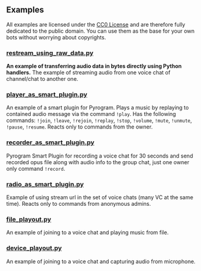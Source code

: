 ## Examples

All examples are licensed under the [CC0 License](LICENSE) and are therefore fully 
dedicated to the public domain. You can use them as the base for your own bots 
without worrying about copyrights.

### [restream_using_raw_data.py](restream_using_raw_data.py)

**An example of transferring audio data in bytes directly using Python handlers.**
The example of streaming audio from one voice chat of channel/chat to another one.

### [player_as_smart_plugin.py](player_as_smart_plugin.py)

An example of a smart plugin for Pyrogram. Plays a music by replaying
to contained audio message via the command `!play`. Has the following commands:
`!join`, `!leave`, `!rejoin`, `!replay`, `!stop`, `!volume`, `!mute`, `!unmute`, `!pause`, `!resume`.
Reacts only to commands from the owner.

### [recorder_as_smart_plugin.py](recorder_as_smart_plugin.py)

Pyrogram Smart Plugin for recording a voice chat for 30 seconds and send recorded opus file along with
audio info to the group chat, just one owner only command `!record`.

### [radio_as_smart_plugin.py](radio_as_smart_plugin.py)

Example of using stream url in the set of voice chats (many VC at the same time).
Reacts only to commands from anonymous admins.

### [file_playout.py](file_playout.py)

An example of joining to a voice chat and playing music from file.

### [device_playout.py](device_playout.py)

An example of joining to a voice chat and capturing audio from microphone.
